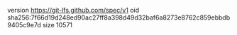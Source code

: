 version https://git-lfs.github.com/spec/v1
oid sha256:7f66d19d248ed90ac27ff8a398d49d32baf6a8273e8762c859ebbdb9405c9e7d
size 10571
